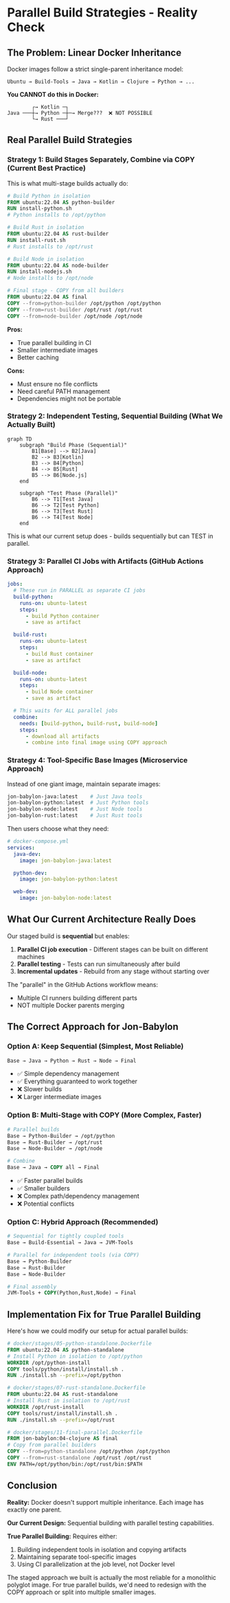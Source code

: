 # Parallel Build Strategies - Reality Check

## The Problem: Linear Docker Inheritance

Docker images follow a strict single-parent inheritance model:

```
Ubuntu → Build-Tools → Java → Kotlin → Clojure → Python → ...
```

**You CANNOT do this in Docker:**
```
        ┌→ Kotlin ─┐
Java ───┼→ Python ─┼─→ Merge???  ❌ NOT POSSIBLE
        └→ Rust ───┘
```

## Real Parallel Build Strategies

### Strategy 1: Build Stages Separately, Combine via COPY (Current Best Practice)

This is what multi-stage builds actually do:

```dockerfile
# Build Python in isolation
FROM ubuntu:22.04 AS python-builder
RUN install-python.sh
# Python installs to /opt/python

# Build Rust in isolation
FROM ubuntu:22.04 AS rust-builder
RUN install-rust.sh
# Rust installs to /opt/rust

# Build Node in isolation
FROM ubuntu:22.04 AS node-builder
RUN install-nodejs.sh
# Node installs to /opt/node

# Final stage - COPY from all builders
FROM ubuntu:22.04 AS final
COPY --from=python-builder /opt/python /opt/python
COPY --from=rust-builder /opt/rust /opt/rust
COPY --from=node-builder /opt/node /opt/node
```

**Pros:**
- True parallel building in CI
- Smaller intermediate images
- Better caching

**Cons:**
- Must ensure no file conflicts
- Need careful PATH management
- Dependencies might not be portable

### Strategy 2: Independent Testing, Sequential Building (What We Actually Built)

```mermaid
graph TD
    subgraph "Build Phase (Sequential)"
        B1[Base] --> B2[Java]
        B2 --> B3[Kotlin]
        B3 --> B4[Python]
        B4 --> B5[Rust]
        B5 --> B6[Node.js]
    end

    subgraph "Test Phase (Parallel)"
        B6 --> T1[Test Java]
        B6 --> T2[Test Python]
        B6 --> T3[Test Rust]
        B6 --> T4[Test Node]
    end
```

This is what our current setup does - builds sequentially but can TEST in parallel.

### Strategy 3: Parallel CI Jobs with Artifacts (GitHub Actions Approach)

```yaml
jobs:
  # These run in PARALLEL as separate CI jobs
  build-python:
    runs-on: ubuntu-latest
    steps:
      - build Python container
      - save as artifact

  build-rust:
    runs-on: ubuntu-latest
    steps:
      - build Rust container
      - save as artifact

  build-node:
    runs-on: ubuntu-latest
    steps:
      - build Node container
      - save as artifact

  # This waits for ALL parallel jobs
  combine:
    needs: [build-python, build-rust, build-node]
    steps:
      - download all artifacts
      - combine into final image using COPY approach
```

### Strategy 4: Tool-Specific Base Images (Microservice Approach)

Instead of one giant image, maintain separate images:

```bash
jon-babylon-java:latest    # Just Java tools
jon-babylon-python:latest  # Just Python tools
jon-babylon-node:latest    # Just Node tools
jon-babylon-rust:latest    # Just Rust tools
```

Then users choose what they need:
```yaml
# docker-compose.yml
services:
  java-dev:
    image: jon-babylon-java:latest

  python-dev:
    image: jon-babylon-python:latest

  web-dev:
    image: jon-babylon-node:latest
```

## What Our Current Architecture Really Does

Our staged build is **sequential** but enables:

1. **Parallel CI job execution** - Different stages can be built on different machines
2. **Parallel testing** - Tests can run simultaneously after build
3. **Incremental updates** - Rebuild from any stage without starting over

The "parallel" in the GitHub Actions workflow means:
- Multiple CI runners building different parts
- NOT multiple Docker parents merging

## The Correct Approach for Jon-Babylon

### Option A: Keep Sequential (Simplest, Most Reliable)
```dockerfile
Base → Java → Python → Rust → Node → Final
```
- ✅ Simple dependency management
- ✅ Everything guaranteed to work together
- ❌ Slower builds
- ❌ Larger intermediate images

### Option B: Multi-Stage with COPY (More Complex, Faster)
```dockerfile
# Parallel builds
Base → Python-Builder → /opt/python
Base → Rust-Builder → /opt/rust
Base → Node-Builder → /opt/node

# Combine
Base → Java → COPY all → Final
```
- ✅ Faster parallel builds
- ✅ Smaller builders
- ❌ Complex path/dependency management
- ❌ Potential conflicts

### Option C: Hybrid Approach (Recommended)
```dockerfile
# Sequential for tightly coupled tools
Base → Build-Essential → Java → JVM-Tools

# Parallel for independent tools (via COPY)
Base → Python-Builder
Base → Rust-Builder
Base → Node-Builder

# Final assembly
JVM-Tools + COPY(Python,Rust,Node) → Final
```

## Implementation Fix for True Parallel Building

Here's how we could modify our setup for actual parallel builds:

```dockerfile
# docker/stages/05-python-standalone.Dockerfile
FROM ubuntu:22.04 AS python-standalone
# Install Python in isolation to /opt/python
WORKDIR /opt/python-install
COPY tools/python/install/install.sh .
RUN ./install.sh --prefix=/opt/python

# docker/stages/07-rust-standalone.Dockerfile
FROM ubuntu:22.04 AS rust-standalone
# Install Rust in isolation to /opt/rust
WORKDIR /opt/rust-install
COPY tools/rust/install/install.sh .
RUN ./install.sh --prefix=/opt/rust

# docker/stages/11-final-parallel.Dockerfile
FROM jon-babylon:04-clojure AS final
# Copy from parallel builders
COPY --from=python-standalone /opt/python /opt/python
COPY --from=rust-standalone /opt/rust /opt/rust
ENV PATH=/opt/python/bin:/opt/rust/bin:$PATH
```

## Conclusion

**Reality:** Docker doesn't support multiple inheritance. Each image has exactly one parent.

**Our Current Design:** Sequential building with parallel testing capabilities.

**True Parallel Building:** Requires either:
1. Building independent tools in isolation and copying artifacts
2. Maintaining separate tool-specific images
3. Using CI parallelization at the job level, not Docker level

The staged approach we built is actually the most reliable for a monolithic polyglot image. For true parallel builds, we'd need to redesign with the COPY approach or split into multiple smaller images.